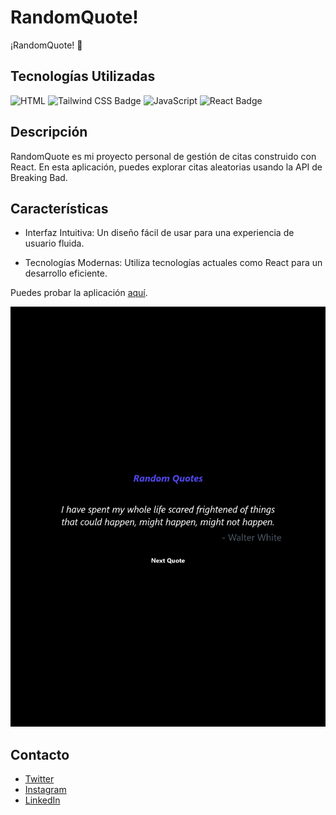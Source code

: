 # RandomQuote!

¡RandomQuote! 🚀

## Tecnologías Utilizadas

![HTML](https://img.shields.io/badge/-HTML-ff4500?style=flat&logo=html5&logoColor=white)
![Tailwind CSS Badge](https://img.shields.io/badge/-Tailwind_CSS-38B2AC?style=flat&logo=tailwind-css&logoColor=white)
![JavaScript](https://img.shields.io/badge/-JavaScript-F7DF1E?style=flat&logo=javascript&logoColor=black)
![React Badge](https://img.shields.io/badge/-React-61DAFB?style=flat&logo=react&logoColor=white)

## Descripción

RandomQuote es mi proyecto personal de gestión de citas construido con React. En esta aplicación, puedes explorar citas aleatorias usando la API de Breaking Bad.

## Características

- Interfaz Intuitiva: Un diseño fácil de usar para una experiencia de usuario fluida.

- Tecnologías Modernas: Utiliza tecnologías actuales como React para un desarrollo eficiente.

Puedes probar la aplicación [aquí](https://sparkquote.netlify.app/).

![Captura de pantalla de la aplicación](./public/RandomQuote.png)

## Contacto

- [Twitter](https://twitter.com/_luisalmenarez)
- [Instagram](https://www.instagram.com/_luisalmenarez/)
- [LinkedIn](https://www.linkedin.com/in/luisalmenarez/)

